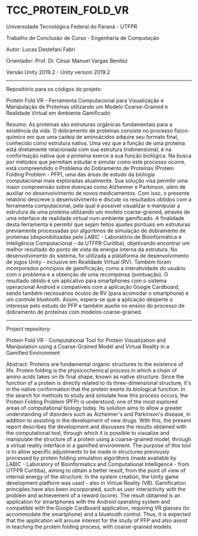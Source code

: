# TCC_PROTEIN_FOLD_VR
Universidade Tecnológica Federal do Paraná - UTFPR

Trabalho de Conclusão de Curso - Engenharia de Computação

Autor: Lucas Destefani Fabri

Orientador: Prof. Dr. César Manuel Vargas Benítez

Versão Unity 2019.2 - Unity version 2019.2

**********

Repositório para os códigos do projeto:

Protein Fold VR - Ferramenta Computacional para Visualização e Manipulação de Proteínas utilizando um Modelo Coarse-Grained e Realidade Virtual em Ambiente Gamificado

Resumo: As proteínas são estruturas orgânicas fundamentais para a existência da vida. O dobramento de proteínas consiste no processo físico-químico em que uma cadeia de aminoácidos adquire seu formato final, conhecido como estrutura nativa. Uma vez que a função de uma proteína está diretamente relacionada com sua estrutura tridimensional, é na conformação nativa que a proteína exerce a sua função biológica. Na busca por métodos que permitam estudar e simular como este processo ocorre, está compreendido o Problema do Dobramento de Proteínas (Protein Folding Problem - PFP), uma das áreas de estudo da biologia computacional mais exploradas atualmente. Sua solução visa permitir uma maior compreensão sobre doenças como Alzheimer e Parkinson, além de auxiliar no desenvolvimento de novos medicamentos. Com isso, o presente relatório descreve o desenvolvimento e discute os resultados obtidos com a ferramenta computacional, pela qual é possível visualizar e manipular a estrutura de uma proteína utilizando um modelo coarse-grained, através de uma interface de realidade virtual num ambiente gamificado. A finalidade desta ferramenta é permitir que sejam feitos ajustes pontuais em estruturas previamente processadas por algoritmos de simulação de dobramento de proteínas (disponibilizadas pelo LABIC - Laboratório de Bioinformática e Inteligência Computacional - da UTFPR Curitiba), objetivando encontrar um melhor resultado do ponto de vista da energia interna da estrutura. No desenvolvimento do sistema, foi utilizada a plataforma de desenvolvimento de jogos Unity - inclusive em Realidade Virtual (RV). Também foram incorporados princípios de gamificação, como a interatividade do usuário com o problema e a obtenção de uma recompensa (pontuação). O resultado obtido é um aplicativo para smartphones com o sistema operacional Android e compatíveis com a aplicação Google Cardboard, sendo também necessários óculos de RV (para acomodar o smartphone) e um controle bluetooth. Assim, espera-se que a aplicação desperte o interesse pelo estudo do PFP e também auxilie no ensino do processo de dobramento de proteínas com modelos coarse-grained.

**********

Project repository:

Protein Fold VR - Computational Tool for Protein Visualization and Manipulation using a Coarse-Grained Model and Virtual Reality in a Gamified Environment

Abstract: Proteins are fundamental organic structures to the existence of life. Protein folding is the physicochemical process in which a chain of amino acids takes on its final shape, known as native structure. Since the function of a protein is directly related to its three-dimensional structure, it's in the native conformation that the protein exerts its biological function. In the search for methods to study and simulate how this process occurs, the Protein Folding Problem (PFP) is understood, one of the most explored areas of computational biology today. Its solution aims to allow a greater understanding of disorders such as Alzheimer's and Parkinson's disease, in addition to assisting in the development of new drugs. With this, the present report describes the development and discusses the results obtained with the computational tool, through which it is possible to visualize and manipulate the structure of a protein using a coarse-grained model, through a virtual reality interface in a gamified environment. The purpose of this tool is to allow specific adjustments to be made in structures previously processed by protein folding simulation algorithms (made available by LABIC - Laboratory of Bioinformatics and Computational Intelligence - from UTFPR Curitiba), aiming to obtain a better result, from the point of view of internal energy of the structure. In the system creation, the Unity game development platform was used - also in Virtual Reality (VR). Gamification principles have also been incorporated, such as user interactivity with the problem and achievement of a reward (score). The result obtained is an application for smartphones with the Android operating system and compatible with the Google Cardboard application, requiring VR glasses (to accommodate the smartphone) and a bluetooth control. Thus, it is expected that the application will arouse interest for the study of PFP and also assist in teaching the protein folding process, with coarse-grained models.




